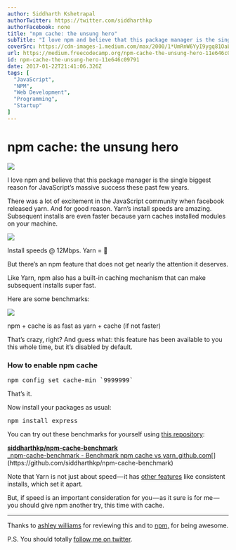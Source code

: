 ```yaml
---
author: Siddharth Kshetrapal
authorTwitter: https://twitter.com/siddharthkp
authorFacebook: none
title: "npm cache: the unsung hero"
subTitle: "I love npm and believe that this package manager is the single biggest reason for JavaScript’s massive success these past few years...."
coverSrc: https://cdn-images-1.medium.com/max/2000/1*UmRnW6YyI9ygq81OaL8Y-Q.png
url: https://medium.freecodecamp.org/npm-cache-the-unsung-hero-11e646c09791
id: npm-cache-the-unsung-hero-11e646c09791
date: 2017-01-22T21:41:06.326Z
tags: [
  "JavaScript",
  "NPM",
  "Web Development",
  "Programming",
  "Startup"
]
---
```

# npm cache: the unsung hero







![](https://cdn-images-1.medium.com/max/2000/1*UmRnW6YyI9ygq81OaL8Y-Q.png)







I love npm and believe that this package manager is the single biggest reason for JavaScript’s massive success these past few years.

There was a lot of excitement in the JavaScript community when facebook released yarn. And for good reason. Yarn’s install speeds are amazing. Subsequent installs are even faster because yarn caches installed modules on your machine.



![](https://cdn-images-1.medium.com/max/1600/1*9qOyX2gYnSySYMDngXQ9aw.png)

Install speeds @ 12Mbps. Yarn = 🚀



But there’s an npm feature that does not get nearly the attention it deserves.

Like Yarn, npm also has a built-in caching mechanism that can make subsequent installs super fast.

Here are some benchmarks:



![](https://cdn-images-1.medium.com/max/1600/1*ZmPMfANBS6UkvJDgAt4NCg.png)

npm + cache is as fast as yarn + cache (if not faster)



That’s crazy, right? And guess what: this feature has been available to you this whole time, but it’s disabled by default.

### How to enable npm cache

<pre name="df9f" id="df9f" class="graf graf--pre graf-after--h3">npm config set cache-min `9999999`</pre>

That’s it.

Now install your packages as usual:

<pre name="764c" id="764c" class="graf graf--pre graf-after--p">npm install express</pre>

You can try out these benchmarks for yourself using [this repository](https://github.com/siddharthkp/npm-cache-benchmark):

[**siddharthkp/npm-cache-benchmark**  
_npm-cache-benchmark - Benchmark npm cache vs yarn_github.com](https://github.com/siddharthkp/npm-cache-benchmark "https://github.com/siddharthkp/npm-cache-benchmark")[](https://github.com/siddharthkp/npm-cache-benchmark)

Note that Yarn is not just about speed — it has [other features](https://yarnpkg.com/blog/2016/10/11/introducing-yarn) like consistent installs, which set it apart.

But, if speed is an important consideration for you — as it sure is for me — you should give npm another try, this time with cache.











* * *







Thanks to [ashley williams](https://medium.com/@ag_dubs) for reviewing this and to [npm,](https://medium.com/@npmjs) for being awesome.

P.S. You should totally [follow me on twitter](https://twitter.com/siddharthkp).








